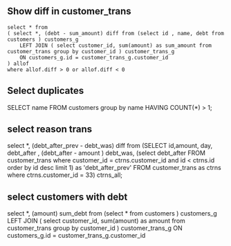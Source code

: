 ## Show diff in customer_trans

```
select * from 
( select *, (debt - sum_amount) diff from (select id , name, debt from customers ) customers_g
    LEFT JOIN ( select customer_id, sum(amount) as sum_amount from customer_trans group by customer_id ) customer_trans_g
    ON customers_g.id = customer_trans_g.customer_id
) allof
where allof.diff > 0 or allof.diff < 0
```

## Select duplicates 
SELECT name FROM customers group by name HAVING COUNT(*) > 1;

## select reason trans
select *, (debt_after_prev - debt_was) diff from
(SELECT id,amount, day, debt_after , (debt_after - amount ) debt_was,
(select debt_after FROM customer_trans where customer_id = ctrns.customer_id and id < ctrns.id order by id desc limit 1) as 'debt_after_prev'
FROM customer_trans as ctrns where ctrns.customer_id = 33) ctrns_all;

## select customers with debt
select *, (amount) sum_debt from (select * from customers ) customers_g
LEFT JOIN ( select customer_id, sum(amount) as amount from customer_trans group by customer_id ) customer_trans_g
ON customers_g.id = customer_trans_g.customer_id